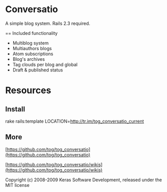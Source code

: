 Conversatio
===========

A simple blog system. Rails 2.3 required.

== Included functionality

* Multiblog system
* Multiauthors blogs
* Atom subscriptions
* Blog's archives
* Tag clouds per blog and global
* Draft & published status

Resources
=========

Install
-------

rake rails:template LOCATION=http://tr.im/tog_conversatio_current


More
-------

[https://github.com/tog/tog_conversatio](https://github.com/tog/tog_conversatio)

[https://github.com/tog/tog_conversatio/wikis](https://github.com/tog/tog_conversatio/wikis)


Copyright (c) 2008-2009 Keras Software Development, released under the MIT license
